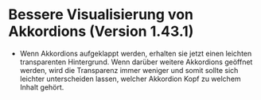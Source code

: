 # Bessere Visualisierung von Akkordions (Version 1.43.1)

- Wenn Akkordions aufgeklappt werden, erhalten sie jetzt einen leichten transparenten Hintergrund. Wenn darüber weitere Akkordions geöffnet werden, wird die Transparenz immer weniger und somit sollte sich leichter unterscheiden lassen, welcher Akkordion Kopf zu welchem Inhalt gehört.
